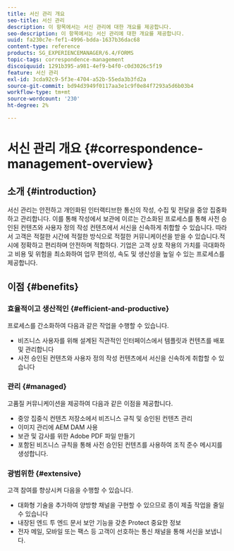 ```yaml
---
title: 서신 관리 개요
seo-title: 서신 관리
description: 이 항목에서는 서신 관리에 대한 개요를 제공합니다.
seo-description: 이 항목에서는 서신 관리에 대한 개요를 제공합니다.
uuid: fa230c7e-fef1-4996-bdda-1637b36dac68
content-type: reference
products: SG_EXPERIENCEMANAGER/6.4/FORMS
topic-tags: correspondence-management
discoiquuid: 1291b395-a981-4ef9-b4f0-c0d3026c5f19
feature: 서신 관리
exl-id: 3cda92c9-5f3e-4704-a52b-55eda3b3fd2a
source-git-commit: bd94d3949f0117aa3e1c9f0e84f7293a5d6b03b4
workflow-type: tm+mt
source-wordcount: '230'
ht-degree: 2%

---
```


# 서신 관리 개요 {#correspondence-management-overview}

## 소개 {#introduction}

서신 관리는 안전하고 개인화된 인터랙티브한 통신의 작성, 수집 및 전달을 중앙 집중화하고 관리합니다. 이를 통해 작성에서 보관에 이르는 간소화된 프로세스를 통해 사전 승인된 컨텐츠와 사용자 정의 작성 컨텐츠에서 서신을 신속하게 취합할 수 있습니다. 따라서 고객은 적절한 시간에 적절한 방식으로 적절한 커뮤니케이션을 받을 수 있습니다.적시에 정확하고 편리하며 안전하며 적합하다. 기업은 고객 상호 작용의 가치를 극대화하고 비용 및 위험을 최소화하여 업무 편의성, 속도 및 생산성을 높일 수 있는 프로세스를 제공합니다.

## 이점 {#benefits}

### 효율적이고 생산적인 {#efficient-and-productive}

프로세스를 간소화하여 다음과 같은 작업을 수행할 수 있습니다.

* 비즈니스 사용자를 위해 설계된 직관적인 인터페이스에서 템플릿과 컨텐츠를 배포 및 관리합니다
* 사전 승인된 컨텐츠와 사용자 정의 작성 컨텐츠에서 서신을 신속하게 취합할 수 있습니다

### 관리 {#managed}

고품질 커뮤니케이션을 제공하여 다음과 같은 이점을 제공합니다.

* 중앙 집중식 컨텐츠 저장소에서 비즈니스 규칙 및 승인된 컨텐츠 관리
* 이미지 관리에 AEM DAM 사용
* 보관 및 감사를 위한 Adobe PDF 파일 만들기
* 포함된 비즈니스 규칙을 통해 사전 승인된 컨텐츠를 사용하여 조직 준수 메시지를 생성합니다.

### 광범위한 {#extensive}

고객 참여를 향상시켜 다음을 수행할 수 있습니다.

* 대화형 기술을 추가하여 양방향 채널을 구현할 수 있으므로 종이 제출 작업을 줄일 수 있습니다
* 내장된 엔드 투 엔드 문서 보안 기능을 갖춘 Protect 중요한 정보
* 전자 메일, 모바일 또는 팩스 등 고객이 선호하는 통신 채널을 통해 서신을 보냅니다.
